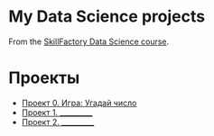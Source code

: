 # My Data Science projects

From the [SkillFactory Data Science course](https://apps.skillfactory.ru/learning/course/course-v1:SkillFactory+DSPRMGU+2023_FEB/block-v1:SkillFactory+DSPRMGU+2023_FEB+type@sequential+block@d08e512bf8264286966cb9ef71bd16d4/block-v1:SkillFactory+DSPRMGU+2023_FEB+type@vertical+block@b2c52f57aa4845319dae46d65f1e7ea1).

# Проекты 

* [Проект 0. Игра: Угадай число](https://github.com/Alex1990opac/MY_SF_/tree/main/project_01)
* [Проект 1. _________](_____)
* [Проект 2. _________](_____)

